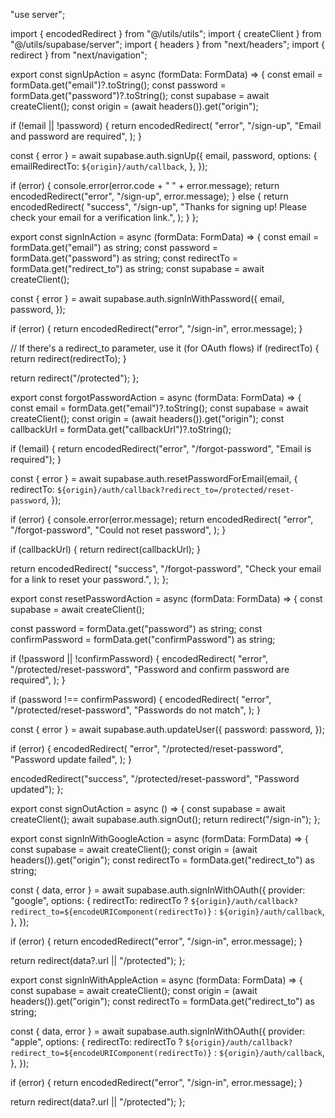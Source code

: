 "use server";

import { encodedRedirect } from "@/utils/utils";
import { createClient } from "@/utils/supabase/server";
import { headers } from "next/headers";
import { redirect } from "next/navigation";

export const signUpAction = async (formData: FormData) => {
  const email = formData.get("email")?.toString();
  const password = formData.get("password")?.toString();
  const supabase = await createClient();
  const origin = (await headers()).get("origin");

  if (!email || !password) {
    return encodedRedirect(
      "error",
      "/sign-up",
      "Email and password are required",
    );
  }

  const { error } = await supabase.auth.signUp({
    email,
    password,
    options: {
      emailRedirectTo: `${origin}/auth/callback`,
    },
  });

  if (error) {
    console.error(error.code + " " + error.message);
    return encodedRedirect("error", "/sign-up", error.message);
  } else {
    return encodedRedirect(
      "success",
      "/sign-up",
      "Thanks for signing up! Please check your email for a verification link.",
    );
  }
};

export const signInAction = async (formData: FormData) => {
  const email = formData.get("email") as string;
  const password = formData.get("password") as string;
  const redirectTo = formData.get("redirect_to") as string;
  const supabase = await createClient();

  const { error } = await supabase.auth.signInWithPassword({
    email,
    password,
  });

  if (error) {
    return encodedRedirect("error", "/sign-in", error.message);
  }

  // If there's a redirect_to parameter, use it (for OAuth flows)
  if (redirectTo) {
    return redirect(redirectTo);
  }

  return redirect("/protected");
};

export const forgotPasswordAction = async (formData: FormData) => {
  const email = formData.get("email")?.toString();
  const supabase = await createClient();
  const origin = (await headers()).get("origin");
  const callbackUrl = formData.get("callbackUrl")?.toString();

  if (!email) {
    return encodedRedirect("error", "/forgot-password", "Email is required");
  }

  const { error } = await supabase.auth.resetPasswordForEmail(email, {
    redirectTo: `${origin}/auth/callback?redirect_to=/protected/reset-password`,
  });

  if (error) {
    console.error(error.message);
    return encodedRedirect(
      "error",
      "/forgot-password",
      "Could not reset password",
    );
  }

  if (callbackUrl) {
    return redirect(callbackUrl);
  }

  return encodedRedirect(
    "success",
    "/forgot-password",
    "Check your email for a link to reset your password.",
  );
};

export const resetPasswordAction = async (formData: FormData) => {
  const supabase = await createClient();

  const password = formData.get("password") as string;
  const confirmPassword = formData.get("confirmPassword") as string;

  if (!password || !confirmPassword) {
    encodedRedirect(
      "error",
      "/protected/reset-password",
      "Password and confirm password are required",
    );
  }

  if (password !== confirmPassword) {
    encodedRedirect(
      "error",
      "/protected/reset-password",
      "Passwords do not match",
    );
  }

  const { error } = await supabase.auth.updateUser({
    password: password,
  });

  if (error) {
    encodedRedirect(
      "error",
      "/protected/reset-password",
      "Password update failed",
    );
  }

  encodedRedirect("success", "/protected/reset-password", "Password updated");
};

export const signOutAction = async () => {
  const supabase = await createClient();
  await supabase.auth.signOut();
  return redirect("/sign-in");
};

export const signInWithGoogleAction = async (formData: FormData) => {
  const supabase = await createClient();
  const origin = (await headers()).get("origin");
  const redirectTo = formData.get("redirect_to") as string;

  const { data, error } = await supabase.auth.signInWithOAuth({
    provider: "google",
    options: {
      redirectTo: redirectTo ? `${origin}/auth/callback?redirect_to=${encodeURIComponent(redirectTo)}` : `${origin}/auth/callback`,
    },
  });

  if (error) {
    return encodedRedirect("error", "/sign-in", error.message);
  }

  return redirect(data?.url || "/protected");
};

export const signInWithAppleAction = async (formData: FormData) => {
  const supabase = await createClient();
  const origin = (await headers()).get("origin");
  const redirectTo = formData.get("redirect_to") as string;

  const { data, error } = await supabase.auth.signInWithOAuth({
    provider: "apple",
    options: {
      redirectTo: redirectTo ? `${origin}/auth/callback?redirect_to=${encodeURIComponent(redirectTo)}` : `${origin}/auth/callback`,
    },
  });

  if (error) {
    return encodedRedirect("error", "/sign-in", error.message);
  }

  return redirect(data?.url || "/protected");
};